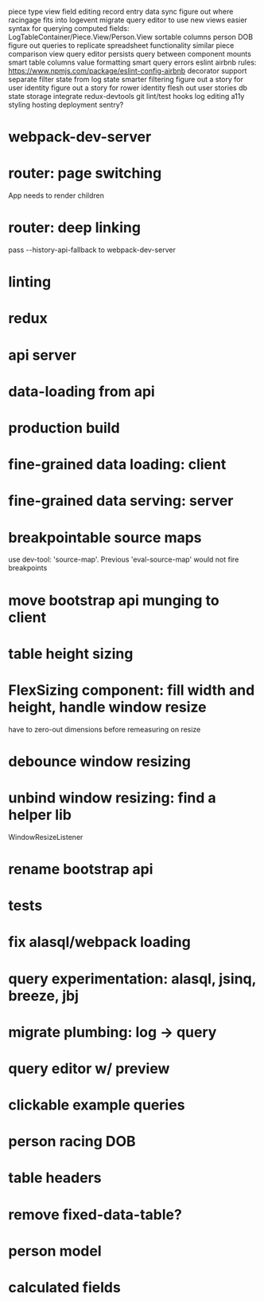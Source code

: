 piece type view
field editing
record entry
data sync
figure out where racingage fits into logevent
migrate query editor to use new views
easier syntax for querying computed fields: LogTableContainer/Piece.View/Person.View
sortable columns
person DOB
figure out queries to replicate spreadsheet functionality
similar piece comparison view
query editor persists query between component mounts
smart table columns
value formatting
smart query errors
eslint airbnb rules: https://www.npmjs.com/package/eslint-config-airbnb
decorator support
separate filter state from log state
smarter filtering
figure out a story for user identity
figure out a story for rower identity
flesh out user stories
db state storage
integrate redux-devtools
git lint/test hooks
log editing
a11y
styling
hosting
deployment
sentry?

# webpack-dev-server
# router: page switching
  App needs to render children
# router: deep linking
  pass --history-api-fallback to webpack-dev-server
# linting
# redux
# api server
# data-loading from api
# production build
# fine-grained data loading: client
# fine-grained data serving: server
# breakpointable source maps
  use dev-tool: 'source-map'. Previous 'eval-source-map' would
  not fire breakpoints
# move bootstrap api munging to client
# table height sizing
# FlexSizing component: fill width and height, handle window resize
  have to zero-out dimensions before remeasuring on resize
# debounce window resizing
# unbind window resizing: find a helper lib
  WindowResizeListener
# rename bootstrap api
# tests
# fix alasql/webpack loading
# query experimentation: alasql, jsinq, breeze, jbj
# migrate plumbing: log -> query
# query editor w/ preview
# clickable example queries
# person racing DOB
# table headers
# remove fixed-data-table?
# person model
# calculated fields
